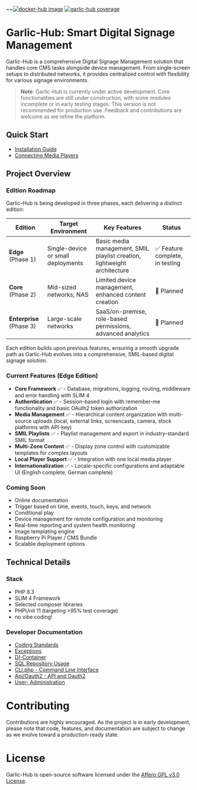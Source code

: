 ~~[![docker-hub image](https://github.com/sagiadinos/garlic-hub/actions/workflows/docker-image.yml/badge.svg?branch=main)](https://github.com/sagiadinos/garlic-hub/actions/workflows/docker-image.yml)
[![garlic-hub coverage](https://github.com/sagiadinos/garlic-hub/blob/main/misc/coverage.svg)](https://github.com/sagiadinos/garlic-hub/blob/main/misc/coverage.svg)

# Garlic-Hub: Smart Digital Signage Management

Garlic-Hub is a comprehensive Digital Signage Management solution that handles core CMS tasks alongside device management. From single-screen setups to distributed networks, it provides centralized control with flexibility for various signage environments.

> **Note**: Garlic-Hub is currently under active development. Core functionalities are still under construction, with some modules incomplete or in early testing stages. This version is not recommended for production use. Feedback and contributions are welcome as we refine the platform.

## Quick Start

- [Installation Guide](docs/install.md)
- [Connecting Media Players](docs/how-tos/connect-mediaplayer.md)

## Project Overview

### Edition Roadmap

Garlic-Hub is being developed in three phases, each delivering a distinct edition:

| Edition | Target Environment                 | Key Features                                                             | Status |
|---------|------------------------------------|--------------------------------------------------------------------------|--------|
| **Edge** (Phase 1) | Single-device or small deployments | Basic media management, SMIL playlist creation, lightweight architecture | ✅ Feature complete, in testing |
| **Core** (Phase 2) | Mid-sized networks, NAS            | Limited device management, enhanced content creation                     | 🔄 Planned |
| **Enterprise** (Phase 3) | Large-scale networks               | SaaS/on-premise, role-based permissions, advanced analytics              | 🔄 Planned |

Each edition builds upon previous features, ensuring a smooth upgrade path as Garlic-Hub evolves into a comprehensive, SMIL-based digital signage solution.

### Current Features (Edge Edition)

- **Core Framework** ✅ - Database, migrations, logging, routing, middleware and error handling with SLIM 4
- **Authentication** ✅ - Session-based login with remember-me functionality and basic OAuth2 token authorization
- **Media Management** ✅ - Hierarchical content organization with multi-source uploads (local, external links, screencasts, camera, stock platforms with API-key)
- **SMIL Playlists** ✅ - Playlist management and export in industry-standard SMIL format
- **Multi-Zone Content** ✅ - Display zone control with customizable templates for complex layouts
- **Local Player Support** ✅ - Integration with one local media player
- **Internationalization** ✅ - Locale-specific configurations and adaptable UI (English complete, German complete)

### Coming Soon
- Online documentation
- Trigger based on time, events, touch, keys, and network
- Conditional play
- Device management for remote configuration and monitoring
- Real-time reporting and system health monitoring
- Image templating engine
- Raspberry Pi Player / CMS Bundle
- Scalable deployment options

## Technical Details

### Stack
- PHP 8.3
- SLIM 4 Framework
- Selected composer libraries
- PHPUnit 11 (targeting >95% test coverage)
- no vibe coding!

### Developer Documentation
- [Coding Standards](docs%2Fcoding-standards.md)
- [Exceptions](docs%2Fexceptions.md)
- [DI-Container](docs%2Fdi-container.md)
- [SQL Repository Usage](docs%2Fsql-repository-usage.md)
- [CLI.php - Command Line Interface](docs%2Fcli.md)
- [Api/Oauth2 - API and Oauth2](docs%2Foauth2.md)
- [User- Administration](docs%2Fuser-administration.md)

# Contributing
Contributions are highly encouraged. As the project is in early development, please note that code, features, and documentation are subject to change as we evolve toward a production-ready state.

# License
Garlic-Hub is open-source software licensed under the [Affero GPL v3.0 License](https://www.gnu.org/licenses/agpl-3.0.en.html).
